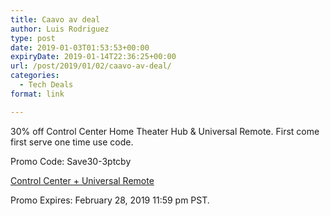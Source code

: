 ```yaml
---
title: Caavo av deal
author: Luis Rodriguez
type: post
date: 2019-01-03T01:53:53+00:00
expiryDate: 2019-01-14T22:36:25+00:00
url: /post/2019/01/02/caavo-av-deal/
categories:
  - Tech Deals
format: link

---
```

30% off Control Center Home Theater Hub & Universal Remote. First come first serve one time use code.

Promo Code: Save30-3ptcby

[Control Center + Universal Remote][1]

Promo Expires: February 28, 2019 11:59 pm PST.

 [1]: https://caavo.com/products/control-center#control-center